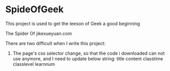 # SpideOfGeek
This project is used to get the leeson of Geek
a good beginning

The Spider Of jikexueyuan.com

There are two difficult when I write this project:
1. The page's css selector change, so that the code i downloaded can not use anymore, and I need to update below string:
	title
	content
	classtime
	classlevel
	learnnum
	
